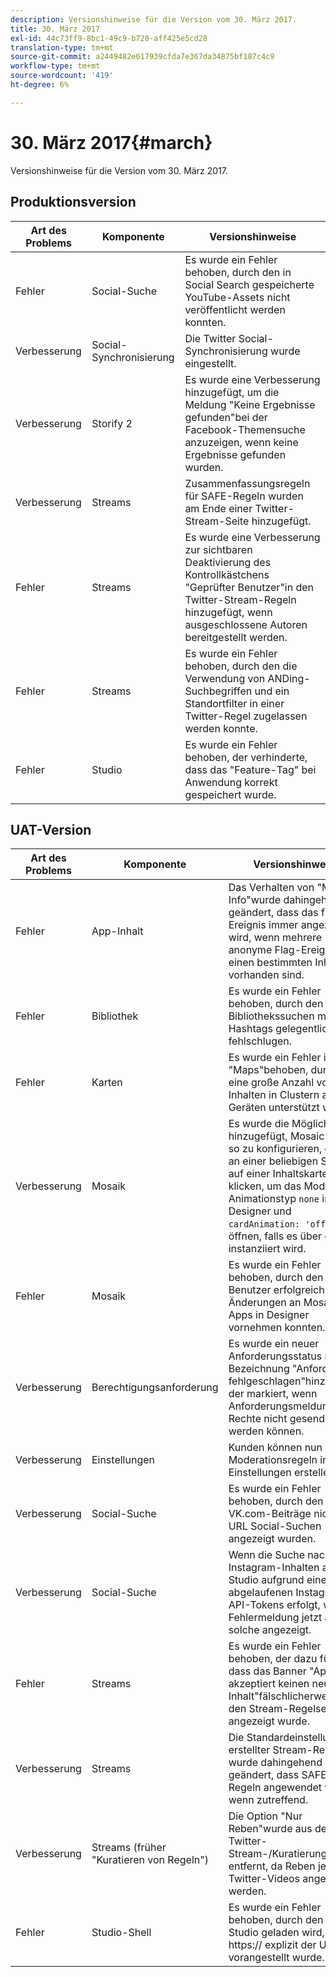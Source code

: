 ```yaml
---
description: Versionshinweise für die Version vom 30. März 2017.
title: 30. März 2017
exl-id: 44c73ff9-8bc1-49c9-b720-aff425e5cd28
translation-type: tm+mt
source-git-commit: a2449482e617939cfda7e367da34875bf187c4c9
workflow-type: tm+mt
source-wordcount: '419'
ht-degree: 6%

---
```


# 30. März 2017{#march}

Versionshinweise für die Version vom 30. März 2017.

## Produktionsversion

| Art des Problems | Komponente | Versionshinweise |
|---|---|---|
| Fehler | Social-Suche | Es wurde ein Fehler behoben, durch den in Social Search gespeicherte YouTube-Assets nicht veröffentlicht werden konnten. |
| Verbesserung | Social-Synchronisierung | Die Twitter Social-Synchronisierung wurde eingestellt. |
| Verbesserung | Storify 2 | Es wurde eine Verbesserung hinzugefügt, um die Meldung &quot;Keine Ergebnisse gefunden&quot;bei der Facebook-Themensuche anzuzeigen, wenn keine Ergebnisse gefunden wurden. |
| Verbesserung | Streams | Zusammenfassungsregeln für SAFE-Regeln wurden am Ende einer Twitter-Stream-Seite hinzugefügt. |
| Fehler | Streams | Es wurde eine Verbesserung zur sichtbaren Deaktivierung des Kontrollkästchens &quot;Geprüfter Benutzer&quot;in den Twitter-Stream-Regeln hinzugefügt, wenn ausgeschlossene Autoren bereitgestellt werden. |
| Fehler | Streams | Es wurde ein Fehler behoben, durch den die Verwendung von ANDing-Suchbegriffen und ein Standortfilter in einer Twitter-Regel zugelassen werden konnte. |
| Fehler | Studio | Es wurde ein Fehler behoben, der verhinderte, dass das &quot;Feature-Tag&quot; bei Anwendung korrekt gespeichert wurde. |

## UAT-Version

| Art des Problems | Komponente | Versionshinweise |
|---|---|---|
| Fehler | App-Inhalt | Das Verhalten von &quot;Mehr Info&quot;wurde dahingehend geändert, dass das früheste Ereignis immer angezeigt wird, wenn mehrere anonyme Flag-Ereignis für einen bestimmten Inhalt vorhanden sind. |
| Fehler | Bibliothek | Es wurde ein Fehler behoben, durch den Bibliothekssuchen mit Hashtags gelegentlich fehlschlugen. |
| Fehler | Karten | Es wurde ein Fehler in &quot;Maps&quot;behoben, durch den eine große Anzahl von Inhalten in Clustern auf iOS-Geräten unterstützt wurde. |
| Verbesserung | Mosaik | Es wurde die Möglichkeit hinzugefügt, Mosaic-Apps so zu konfigurieren, dass sie an einer beliebigen Stelle auf einer Inhaltskarte klicken, um das Modell nach Animationstyp `none` in Designer und `cardAnimation: 'off'`zu öffnen, falls es über das SDK instanziiert wird. |
| Fehler | Mosaik | Es wurde ein Fehler behoben, durch den Benutzer erfolgreich Änderungen an Mosaic-Apps in Designer vornehmen konnten. |
| Verbesserung | Berechtigungsanforderung | Es wurde ein neuer Anforderungsstatus mit der Bezeichnung &quot;Anforderung fehlgeschlagen&quot;hinzugefügt, der markiert, wenn Anforderungsmeldungen für Rechte nicht gesendet werden können. |
| Verbesserung | Einstellungen | Kunden können nun Spam-Moderationsregeln in den Einstellungen erstellen. |
| Verbesserung | Social-Suche | Es wurde ein Fehler behoben, durch den VK.com-Beiträge nicht über URL Social-Suchen angezeigt wurden. |
| Verbesserung | Social-Suche | Wenn die Suche nach Instagram-Inhalten aus Studio aufgrund eines abgelaufenen Instagram API-Tokens erfolgt, wird die Fehlermeldung jetzt als solche angezeigt. |
| Fehler | Streams | Es wurde ein Fehler behoben, der dazu führte, dass das Banner &quot;App akzeptiert keinen neuen Inhalt&quot;fälschlicherweise auf den Stream-Regelseiten angezeigt wurde. |
| Verbesserung | Streams | Die Standardeinstellung neu erstellter Stream-Regeln wurde dahingehend geändert, dass SAFE-Regeln angewendet werden, wenn zutreffend. |
| Verbesserung | Streams (früher &quot;Kuratieren von Regeln&quot;) | Die Option &quot;Nur Reben&quot;wurde aus den Twitter-Stream-/Kuratierungsregeln entfernt, da Reben jetzt als Twitter-Videos angezeigt werden. |
| Fehler | Studio-Shell | Es wurde ein Fehler behoben, durch den Livefyre Studio geladen wird, wenn https:// explizit der URL vorangestellt wurde. |
